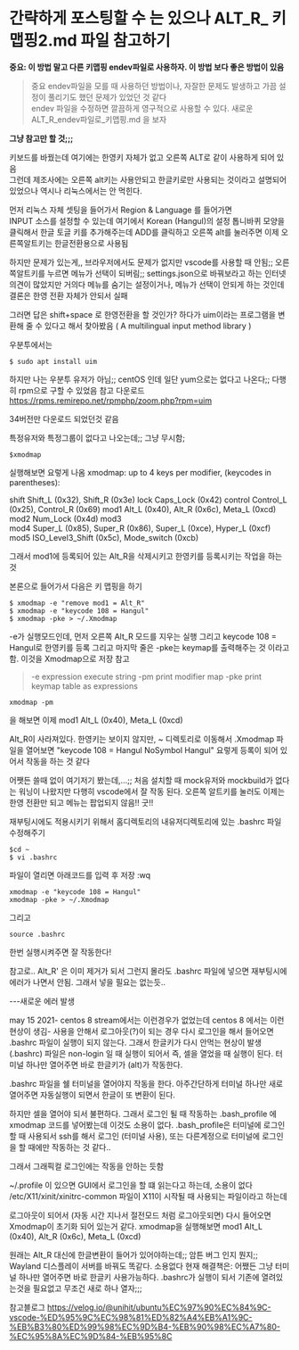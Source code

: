 # 간략하게 포스팅할 수 는 있으나  ALT_R_ 키맵핑2.md 파일 참고하기
**중요: 이 방법 말고 다른 키맵핑 endev파일로 사용하자. 이 방법 보다 좋은 방법이 있음**  

> 중요 endev파일을 모를 때 사용하던 방법이나, 자잘한 문제도 발생하고 가끔 설정이 풀리기도 했던 문제가 있었던 것 같다  
endev 파일을 수정하면 깔끔하게 영구적으로 사용할 수 있다. 새로운 ALT_R_endev파일로_키맵핑.md 을 보자


**그냥 참고만 할 것;;;**  

키보드를 바꿨는데 여기에는 한영키 자체가 없고 오른쪽 ALT로 같이 사용하게 되어 있음  
그런데 제조사에는 오른쪽 alt키는 사용안되고 한글키로만 사용되는 것이라고 설명되어 있었으나 역시나 리눅스에서는 안 먹힌다.

먼저 리눅스 자체 셋팅을 들어가서 Region & Language 를 들어가면  
INPUT 소스를 설정할 수 있는데 여기에서  Korean (Hangul)의 설정 톱니바퀴 모양을 클릭해서 한글 토글 키를 추가해주는데 ADD를 클릭하고 오른쪽 alt를 눌러주면
이제 오른쪽알트키는 한글전환용으로 사용됨

하지만 문제가 있는게,,
브라우저에서도 문제가 없지만 vscode를 사용할 때 안됨;;
오른쪽알트키를 누르면 메뉴가 선택이 되버림;; settings.json으로 바꿔보라고 하는 인터넷 의견이 많았지만 거의다 메뉴를 숨기는 설정이거나, 메뉴가 선택이 안되게 하는 것인데
결론은 한영 전환 자체가 안되서 실패

그러면 답은 shift+space 로 한영전환을 할 것인가? 하다가
uim이라는 프로그램을 변환해 줄 수 있다고 해서 찾아봤음
( A multilingual input method library )

우분투에서는 
```
$ sudo apt install uim
```

하지만 나는 우분투 유저가 아님;; centOS 인데 일단 yum으로는 없다고 나온다;;
다행히 rpm으로 구할 수 있었음
참고 다운로드
https://rpms.remirepo.net/rpmphp/zoom.php?rpm=uim

34버전만 다운로드 되었던것 같음

특정유저와 특정그룹이 없다고 나오는데;; 그냥 무시함;
```
$xmodmap
```
실행해보면 요렇게 나옴
xmodmap:  up to 4 keys per modifier, (keycodes in parentheses):

shift       Shift_L (0x32),  Shift_R (0x3e)
lock        Caps_Lock (0x42)
control     Control_L (0x25),  Control_R (0x69)
mod1        Alt_L (0x40),  Alt_R (0x6c),  Meta_L (0xcd)
mod2        Num_Lock (0x4d)
mod3      
mod4        Super_L (0x85),  Super_R (0x86),  Super_L (0xce),  Hyper_L (0xcf)
mod5        ISO_Level3_Shift (0x5c),  Mode_switch (0xcb)

그래서 mod1에 등록되어 있는 Alt_R을 삭제시키고 한영키를 등록시키는 작업을 하는 것

본론으로 들어가서 다음은 키 맵핑을 하기
```
$ xmodmap -e "remove mod1 = Alt_R"
$ xmodmap -e "keycode 108 = Hangul"
$ xmodmap -pke > ~/.Xmodmap
```
-e가 실행모드인데, 먼저 오른쪽 Alt_R 모드를 지우는 실행
그리고 keycode 108 = Hangul로 한영키를 등록
그리고 마지막 줄은 -pke는  keymap를 출력해주는 것 이라고 함. 이것을 Xmodmap으로 저장
참고
>   -e expression                execute string
    -pm                          print modifier map
    -pke                         print keymap table as expressions


```
xmodmap -pm
```
을 해보면 이제 
mod1        Alt_L (0x40),  Meta_L (0xcd)

Alt_R이 사라져있다. 한영키는 보이지 않지만, 
~ 디렉토리로 이동해서 .Xmodmap 파일을 열어보면
"keycode 108 = Hangul NoSymbol Hangul"
요렇게 등록이 되어 있어서 작동을 하는 것 같다

어쨋든 쓸때 없이 여기저기 봤는데,...;;
처음 설치할 때 mock유저와 mockbuild가 없다는 워닝이 나왔지만 다행히 vscode에서 잘 작동 된다. 오른쪽 알트키를 눌러도 이제는 한영 전환만 되고 메뉴는 팝업되지 않음!! 굿!!

재부팅시에도 적용시키기 위해서 홈디렉토리의 내유저디렉토리에 있는 .bashrc 파일 수정해주기
```
$cd ~
$ vi .bashrc
```
파일이 열리면 아래코드를 입력 후 저장 :wq
```
xmodmap -e "keycode 108 = Hangul"
xmodmap -pke > ~/.Xmodmap
```
그리고 
``` 
source .bashrc
```
한번 실행시켜주면 잘 작동한다!

참고로..
Alt_R' 은 이미 제거가 되서 그런지 몰라도 .bashrc 파일에 넣으면 재부팅시에
에러가 나면서 안됨. 그래서 넣을 필요는 없는듯..


---새로운 에러 발생

may 15 2021- centos 8 stream에서는 이런경우가 없었는데
centos 8 에서는 이런현상이 생김- 
사용을 안해서 로그아웃(?)이 되는 경우 다시 로그인을 해서 들어오면 
.bashrc 파일이 실행이 되지 않는다. 그래서 한글키가 다시 안먹는 현상이 발생
(.bashrc) 파일은 non-login 일 때 실행이 되어서
즉, 셀을 열었을 때 실행이 된다. 터미널 하나만 열어주면 바로 한글키가 (alt)가 작동한다.

.bashrc 파일을 쉘 터미널을 열어야지 작동을 한다. 아주간단하게 터미널 하나만 새로 열어주면 
자동실행이 되면서 한글이 또 변환이 된다.

하지만 셀을 열어야 되서 불편하다. 그래서 
로그인 될 때 작동하는 .bash_profile 에 xmodmap 코드를 넣어봤는데 이것도 소용이 없다.
.bash_profile은 터미널에 로그인할 때 사용되서 ssh를 해서 로그인 (터미널 사용), 
또는 다른계정으로 터미널에 로그인을 할 때에만 작동하는 것 같다..

그래서 그래픽컬 로그인에는 작동을 안하는 듯함

~/.profile 이 있으면 GUI에서 로그인을 할 떄 읽는다고 하는데, 소용이 없다
/etc/X11/xinit/xinitrc-common 파일이 X11이 시작될 때 사용되는 파일이라고 하는데

로그아웃이 되어서 (자동 시간 지나서 절전모드 처럼 로그아웃되면) 다시 들어오면
Xmodmap이 초기화 되어 있는거 같다. xmodmap을 실행해보면
mod1        Alt_L (0x40),  Alt_R (0x6c),  Meta_L (0xcd)

원래는 Alt_R 대신에 한글변환이 들어가 있어야하는데;; 암튼 버그 인지 뭔지;;
Wayland 디스플레이 서버를 바꿔도 똑같다. 소용없다
현재 해결책은:
어쨌든 그냥 터미널 하나만 열어주면 바로 한글키 사용가능하다. .bashrc가 실행이 되서
기존에 열려있는것을 필요없고 무조건 새로 하나 열자;;;


참고블로그
https://velog.io/@unihit/ubuntu%EC%97%90%EC%84%9C-vscode-%ED%95%9C%EC%98%81%ED%82%A4%EB%A1%9C-%EB%B3%80%ED%99%98%EC%9D%B4-%EB%90%98%EC%A7%80-%EC%95%8A%EC%9D%84-%EB%95%8C
